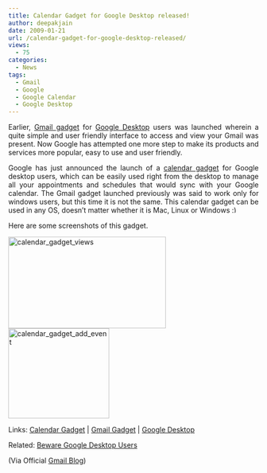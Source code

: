 ```yaml
---
title: Calendar Gadget for Google Desktop released!
author: deepakjain
date: 2009-01-21
url: /calendar-gadget-for-google-desktop-released/
views:
  - 75
categories:
  - News
tags:
  - Gmail
  - Google
  - Google Calendar
  - Google Desktop
---
```

<p align="justify">
  Earlier, <a href="http://devilsworkshop.org/gmail-now-on-your-desktop/" target="_blank">Gmail gadget</a> for <a href="http://desktop.google.com/" onclick="_gaq.push(['_trackEvent', 'outbound-article', 'http://desktop.google.com/', 'Google Desktop']);" target="_blank">Google Desktop</a> users was launched wherein a quite simple and user friendly interface to access and view your Gmail was present. Now Google has attempted one more step to make its products and services more popular, easy to use and user friendly.
</p>

<p align="justify">
  Google has just announced the launch of a <a href="http://desktop.google.com/plugins/i/googlecalendar2.html" onclick="_gaq.push(['_trackEvent', 'outbound-article', 'http://desktop.google.com/plugins/i/googlecalendar2.html', 'calendar gadget']);" target="_blank">calendar gadget</a> for Google desktop users, which can be easily used right from the desktop to manage all your appointments and schedules that would sync with your Google calendar. The Gmail gadget launched previously was said to work only for windows users, but this time it is not the same. This calendar gadget can be used in any OS, doesn’t matter whether it is Mac, Linux or Windows <img src="http://devilsworkshop.org/wp-includes/images/smilies/simple-smile.png" alt=":)" class="wp-smiley" style="height: 1em; max-height: 1em;" />
</p>

<p align="justify">
  Here are some screenshots of this gadget.
</p>

<p align="justify">
  <img class="wp-image-52449" style="border-right: 0px;border-top: 0px;border-left: 0px;border-bottom: 0px" height="184" alt="calendar_gadget_views" src="http://cdn.devilsworkshop.org/files/2009/01/calendar-gadget-views.jpg" width="317" border="0" /> <img style="border-right: 0px;border-top: 0px;border-left: 0px;border-bottom: 0px" height="181" alt="calendar_gadget_add_event" src="http://cdn.devilsworkshop.org/files/2009/01/calendar-gadget-add-event.jpg" width="203" border="0" />
</p>

<p align="justify">
  Links: <a href="http://desktop.google.com/plugins/i/googlecalendar2.html" onclick="_gaq.push(['_trackEvent', 'outbound-article', 'http://desktop.google.com/plugins/i/googlecalendar2.html', 'Calendar Gadget']);" target="_blank">Calendar Gadget</a> | <a href="http://devilsworkshop.org/gmail-now-on-your-desktop/" target="_blank">Gmail Gadget</a> | <a href="http://desktop.google.com/" onclick="_gaq.push(['_trackEvent', 'outbound-article', 'http://desktop.google.com/', 'Google Desktop']);" target="_blank">Google Desktop</a>
</p>

<p align="justify">
  Related: <a href="http://devilsworkshop.org/beware-google-desktop-users/" target="_blank">Beware Google Desktop Users</a>
</p>

<p align="justify">
  (Via Official <a href="http://gmailblog.blogspot.com/2009/01/get-calendar-on-your-google-desktop.html" onclick="_gaq.push(['_trackEvent', 'outbound-article', 'http://gmailblog.blogspot.com/2009/01/get-calendar-on-your-google-desktop.html', 'Gmail Blog']);" target="_blank">Gmail Blog</a>)
</p>
